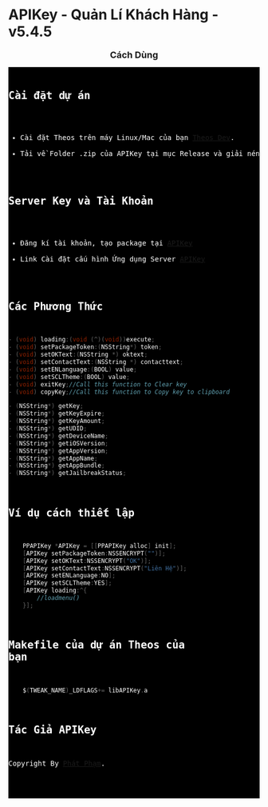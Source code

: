# APIKey - Quản Lí Khách Hàng - v5.4.5
<p align="center">
  <font size="4">
    <b>Cách Dùng</b>
  </font>
</p>
<div style="background-color: #000; color: #ffffff;">
<pre>

## Cài đặt dự án
- Cài đặt Theos trên máy Linux/Mac của bạn [Theos Dev](https://theos.dev).
- Tải về Folder .zip của APIKey tại mục Release và giải nén
## Server Key và Tài Khoản
- Đăng kí tài khoản, tạo package tại [APIKey](https://new.ppapikey.xyz)
- Link Cài đặt cấu hình Ứng dụng Server [APIKey](https://raw.githubusercontent.com/pp7803/APIKey/main/AppConfig/ppapikey.mobileconfig)
## Các Phương Thức
```Objective-C
- (void) loading:(void (^)(void))execute;
- (void) setPackageToken:(NSString*) token;
- (void) setOKText:(NSString *) oktext;
- (void) setContactText:(NSString *) contacttext;
- (void) setENLanguage:(BOOL) value;
- (void) setSCLTheme:(BOOL) value;
- (void) exitKey;//Call this function to Clear key
- (void) copyKey;//Call this function to Copy key to clipboard

- (NSString*) getKey;
- (NSString*) getKeyExpire;
- (NSString*) getKeyAmount;
- (NSString*) getUDID;
- (NSString*) getDeviceName;
- (NSString*) getiOSVersion;
- (NSString*) getAppVersion;
- (NSString*) getAppName;
- (NSString*) getAppBundle;
- (NSString*) getJailbreakStatus;
```
## Ví dụ cách thiết lập
```Objective-C
    PPAPIKey *APIKey = [[PPAPIKey alloc] init];
    [APIKey setPackageToken:NSSENCRYPT("")]; 
    [APIKey setOKText:NSSENCRYPT("OK")];
    [APIKey setContactText:NSSENCRYPT("Liên Hệ")];
    [APIKey setENLanguage:NO];
    [APIKey setSCLTheme:YES];
    [APIKey loading:^{
        //loadmenu()
    }];
```
## Makefile của dự án Theos của bạn
```Objective-C
    $(TWEAK_NAME)_LDFLAGS+= libAPIKey.a
```


## Tác Giả APIKey
Copyright By [Phát Phạm](https://t.me/pdp7803).
